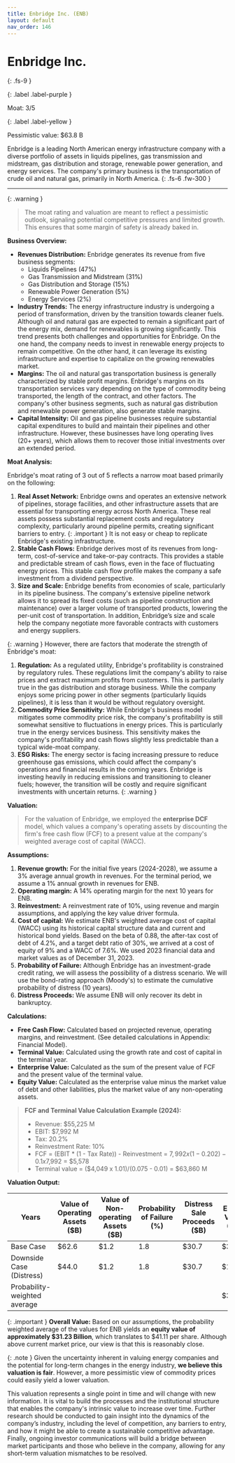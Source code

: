 ```yaml
---
title: Enbridge Inc. (ENB)
layout: default
nav_order: 146
---
```


# Enbridge Inc.
{: .fs-9 }

{: .label .label-purple }

Moat: 3/5

{: .label .label-yellow }

Pessimistic value: $63.8 B

Enbridge is a leading North American energy infrastructure company with a diverse portfolio of assets in liquids pipelines, gas transmission and midstream, gas distribution and storage, renewable power generation, and energy services. The company's primary business is the transportation of crude oil and natural gas, primarily in North America.
{: .fs-6 .fw-300 }

---

{: .warning } 
>The moat rating and valuation are meant to reflect a pessimistic outlook, signaling potential competitive pressures and limited growth. This ensures that some margin of safety is already baked in.


**Business Overview:**

* **Revenues Distribution:** Enbridge generates its revenue from five business segments: 
    * Liquids Pipelines (47%)
    * Gas Transmission and Midstream (31%)
    * Gas Distribution and Storage (15%)
    * Renewable Power Generation (5%)
    * Energy Services (2%)
* **Industry Trends:** The energy infrastructure industry is undergoing a period of transformation, driven by the transition towards cleaner fuels. Although oil and natural gas are expected to remain a significant part of the energy mix, demand for renewables is growing significantly. This trend presents both challenges and opportunities for Enbridge. On the one hand, the company needs to invest in renewable energy projects to remain competitive. On the other hand, it can leverage its existing infrastructure and expertise to capitalize on the growing renewables market.
* **Margins:** The oil and natural gas transportation business is generally characterized by stable profit margins. Enbridge's margins on its transportation services vary depending on the type of commodity being transported, the length of the contract, and other factors.  The company's other business segments, such as natural gas distribution and renewable power generation, also generate stable margins.
* **Capital Intensity:** Oil and gas pipeline businesses require substantial capital expenditures to build and maintain their pipelines and other infrastructure. However, these businesses have long operating lives (20+ years), which allows them to recover those initial investments over an extended period.

**Moat Analysis:**

Enbridge's moat rating of 3 out of 5 reflects a narrow moat based primarily on the following:

1. **Real Asset Network:**  Enbridge owns and operates an extensive network of pipelines, storage facilities, and other infrastructure assets that are essential for transporting energy across North America.  These real assets possess substantial replacement costs and regulatory complexity, particularly around pipeline permits, creating significant barriers to entry.  {: .important }  It is not easy or cheap to replicate Enbridge's existing infrastructure.
2. **Stable Cash Flows:**  Enbridge derives most of its revenues from long-term, cost-of-service and take-or-pay contracts. This provides a stable and predictable stream of cash flows, even in the face of fluctuating energy prices. This stable cash flow profile makes the company a safe investment from a dividend perspective.
3. **Size and Scale:**  Enbridge benefits from economies of scale, particularly in its pipeline business.  The company's extensive pipeline network allows it to spread its fixed costs (such as pipeline construction and maintenance) over a larger volume of transported products, lowering the per-unit cost of transportation. In addition, Enbridge’s size and scale help the company negotiate more favorable contracts with customers and energy suppliers.


{: .warning } However, there are factors that moderate the strength of Enbridge's moat:

1. **Regulation:** As a regulated utility, Enbridge's profitability is constrained by regulatory rules. These regulations limit the company's ability to raise prices and extract maximum profits from customers.  This is particularly true in the gas distribution and storage business. While the company enjoys some pricing power in other segments (particularly liquids pipelines), it is less than it would be without regulatory oversight.
2. **Commodity Price Sensitivity:** While Enbridge's business model mitigates some commodity price risk, the company's profitability is still somewhat sensitive to fluctuations in energy prices. This is particularly true in the energy services business. This sensitivity makes the company's profitability and cash flows slightly less predictable than a typical wide-moat company.
3. **ESG Risks:**  The energy sector is facing increasing pressure to reduce greenhouse gas emissions, which could affect the company's operations and financial results in the coming years. Enbridge is investing heavily in reducing emissions and transitioning to cleaner fuels; however, the transition will be costly and require significant investments with uncertain returns. {: .warning }


**Valuation:**

> For the valuation of Enbridge, we employed the **enterprise DCF** model, which values a company's operating assets by discounting the firm's free cash flow (FCF) to a present value at the company's weighted average cost of capital (WACC).

**Assumptions:**

1. **Revenue growth:** For the initial five years (2024-2028), we assume a 3% average annual growth in revenues. For the terminal period, we assume a 1% annual growth in revenues for ENB.
2. **Operating margin:** A 14% operating margin for the next 10 years for ENB.
3. **Reinvestment:** A reinvestment rate of 10%, using revenue and margin assumptions, and applying the key value driver formula.
4. **Cost of capital:** We estimate ENB's weighted average cost of capital (WACC) using its historical capital structure data and current and historical bond yields. Based on the beta of 0.88, the after-tax cost of debt of 4.2%, and a target debt ratio of 30%, we arrived at a cost of equity of 9% and a WACC of 7.6%. We used 2023 financial data and market values as of December 31, 2023.
5. **Probability of Failure:**  Although Enbridge has an investment-grade credit rating, we will assess the possibility of a distress scenario.  We will use the bond-rating approach (Moody's) to estimate the cumulative probability of distress (10 years).
6. **Distress Proceeds:** We assume ENB will only recover its debt in bankruptcy.


**Calculations:**

* **Free Cash Flow:** Calculated based on projected revenue, operating margins, and reinvestment. (See detailed calculations in Appendix: Financial Model).
* **Terminal Value:** Calculated using the growth rate and cost of capital in the terminal year.
* **Enterprise Value:** Calculated as the sum of the present value of FCF and the present value of the terminal value.
* **Equity Value:** Calculated as the enterprise value minus the market value of debt and other liabilities, plus the market value of any non-operating assets.

> **FCF and Terminal Value Calculation Example (2024):**
> * Revenue: $55,225 M
> * EBIT: $7,992 M
> * Tax: 20.2%
> * Reinvestment Rate: 10%
> * FCF = (EBIT * (1 - Tax Rate)) - Reinvestment = $7,992 x (1-0.202) - 0.1x$7,992 = $5,578
> * Terminal value = ($4,049 x 1.01)/(0.075 - 0.01) = $63,860 M


**Valuation Output:**

| Years                     | Value of Operating Assets ($B) | Value of Non-operating Assets ($B) | Probability of Failure (%) | Distress Sale Proceeds ($B) | Equity Value ($B) | Value/share    |
| ------------------------ | ---------------------------- | ------------------------------- | ---------------------- | ------------------------ | ---------------- | ------------- |
| Base Case                | $62.6                             | $1.2                             | 1.8                      | $30.7                    | $34.1                | $45             |
| Downside Case (Distress) | $44.0                             | $1.2                             | 1.8                     | $30.7                     | $14.5              | $19             |
| Probability-weighted average|                               |                                 |                         |                          |  $31.23               | $41.11          |



{: .important } **Overall Value:**  Based on our assumptions, the probability weighted average of the values for ENB yields an **equity value of approximately $31.23 Billion**, which translates to $41.11 per share. Although above current market price, our view is that this is reasonably close.

{: .note } Given the uncertainty inherent in valuing energy companies and the potential for long-term changes in the energy industry, **we believe this valuation is fair**. However, a more pessimistic view of commodity prices could easily yield a lower valuation. 


This valuation represents a single point in time and will change with new information.  It is vital to build the processes and the institutional structure that enables the company's intrinsic value to increase over time.  Further research should be conducted to gain insight into the dynamics of the company’s industry, including the level of competition, any barriers to entry, and how it might be able to create a sustainable competitive advantage.  Finally, ongoing investor communications will build a bridge between market participants and those who believe in the company, allowing for any short-term valuation mismatches to be resolved.